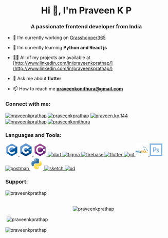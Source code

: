 <h1 align="center">Hi 👋, I'm Praveen K P</h1>
<h3 align="center">A passionate frontend developer from India</h3>

- 🔭 I’m currently working on [Grasshopper365](https://play.google.com/store/apps/details?id=com.grasshopper.android.app&hl=en_IN&gl=US)

- 🌱 I’m currently learning **Python and React js**

- 👨‍💻 All of my projects are available at [http://www.linkedin.com/in/praveenkprathap/](http://www.linkedin.com/in/praveenkprathap/)

- 💬 Ask me about **flutter**

- 📫 How to reach me **praveenkonithura@gmail.com**

<h3 align="left">Connect with me:</h3>
<p align="left">
<a href="https://twitter.com/praveenkprathap" target="blank"><img align="center" src="https://raw.githubusercontent.com/rahuldkjain/github-profile-readme-generator/master/src/images/icons/Social/twitter.svg" alt="praveenkprathap" height="30" width="40" /></a>
<a href="https://linkedin.com/in/praveenkprathap" target="blank"><img align="center" src="https://raw.githubusercontent.com/rahuldkjain/github-profile-readme-generator/master/src/images/icons/Social/linked-in-alt.svg" alt="praveenkprathap" height="30" width="40" /></a>
<a href="https://fb.com/praveen.kp.144" target="blank"><img align="center" src="https://raw.githubusercontent.com/rahuldkjain/github-profile-readme-generator/master/src/images/icons/Social/facebook.svg" alt="praveen.kp.144" height="30" width="40" /></a>
<a href="https://instagram.com/praveenkprathap" target="blank"><img align="center" src="https://raw.githubusercontent.com/rahuldkjain/github-profile-readme-generator/master/src/images/icons/Social/instagram.svg" alt="praveenkprathap" height="30" width="40" /></a>
<a href="https://www.hackerrank.com/praveenkonithura" target="blank"><img align="center" src="https://raw.githubusercontent.com/rahuldkjain/github-profile-readme-generator/master/src/images/icons/Social/hackerrank.svg" alt="praveenkonithura" height="30" width="40" /></a>
</p>

<h3 align="left">Languages and Tools:</h3>
<p align="left"> <a href="https://www.cprogramming.com/" target="_blank" rel="noreferrer"> <img src="https://raw.githubusercontent.com/devicons/devicon/master/icons/c/c-original.svg" alt="c" width="40" height="40"/> </a> <a href="https://www.w3schools.com/cpp/" target="_blank" rel="noreferrer"> <img src="https://raw.githubusercontent.com/devicons/devicon/master/icons/cplusplus/cplusplus-original.svg" alt="cplusplus" width="40" height="40"/> </a> <a href="https://www.w3schools.com/cs/" target="_blank" rel="noreferrer"> <img src="https://raw.githubusercontent.com/devicons/devicon/master/icons/csharp/csharp-original.svg" alt="csharp" width="40" height="40"/> </a> <a href="https://dart.dev" target="_blank" rel="noreferrer"> <img src="https://www.vectorlogo.zone/logos/dartlang/dartlang-icon.svg" alt="dart" width="40" height="40"/> </a> <a href="https://www.figma.com/" target="_blank" rel="noreferrer"> <img src="https://www.vectorlogo.zone/logos/figma/figma-icon.svg" alt="figma" width="40" height="40"/> </a> <a href="https://firebase.google.com/" target="_blank" rel="noreferrer"> <img src="https://www.vectorlogo.zone/logos/firebase/firebase-icon.svg" alt="firebase" width="40" height="40"/> </a> <a href="https://flutter.dev" target="_blank" rel="noreferrer"> <img src="https://www.vectorlogo.zone/logos/flutterio/flutterio-icon.svg" alt="flutter" width="40" height="40"/> </a> <a href="https://git-scm.com/" target="_blank" rel="noreferrer"> <img src="https://www.vectorlogo.zone/logos/git-scm/git-scm-icon.svg" alt="git" width="40" height="40"/> </a> <a href="https://www.mysql.com/" target="_blank" rel="noreferrer"> <img src="https://raw.githubusercontent.com/devicons/devicon/master/icons/mysql/mysql-original-wordmark.svg" alt="mysql" width="40" height="40"/> </a> <a href="https://www.photoshop.com/en" target="_blank" rel="noreferrer"> <img src="https://raw.githubusercontent.com/devicons/devicon/master/icons/photoshop/photoshop-line.svg" alt="photoshop" width="40" height="40"/> </a> <a href="https://postman.com" target="_blank" rel="noreferrer"> <img src="https://www.vectorlogo.zone/logos/getpostman/getpostman-icon.svg" alt="postman" width="40" height="40"/> </a> <a href="https://www.python.org" target="_blank" rel="noreferrer"> <img src="https://raw.githubusercontent.com/devicons/devicon/master/icons/python/python-original.svg" alt="python" width="40" height="40"/> </a> <a href="https://www.sketch.com/" target="_blank" rel="noreferrer"> <img src="https://www.vectorlogo.zone/logos/sketchapp/sketchapp-icon.svg" alt="sketch" width="40" height="40"/> </a> <a href="https://www.adobe.com/products/xd.html" target="_blank" rel="noreferrer"> <img src="https://cdn.worldvectorlogo.com/logos/adobe-xd.svg" alt="xd" width="40" height="40"/> </a> </p>

<h3 align="left">Support:</h3>
<p><a href="https://www.buymeacoffee.com/praveenkprathap"> <img align="left" src="https://cdn.buymeacoffee.com/buttons/v2/default-yellow.png" height="50" width="210" alt="praveenkprathap" /></a></p><br><br>

<p><img align="center" src="https://github-readme-stats.vercel.app/api/top-langs?username=praveenkprathap&show_icons=true&locale=en&layout=compact" alt="praveenkprathap" /></p>

<p>&nbsp;<img align="center" src="https://github-readme-stats.vercel.app/api?username=praveenkprathap&show_icons=true&locale=en" alt="praveenkprathap" /></p>

<p><img align="center" src="https://github-readme-streak-stats.herokuapp.com/?user=praveenkprathap&" alt="praveenkprathap" /></p>
